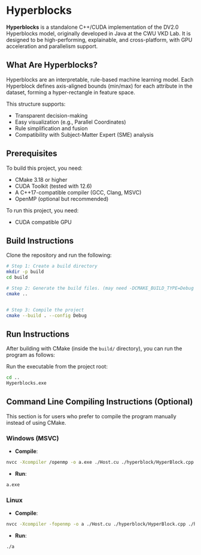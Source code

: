 # Hyperblocks

**Hyperblocks** is a standalone C++/CUDA implementation of the DV2.0 Hyperblocks model, originally developed in Java at the CWU VKD Lab. It is designed to be high-performing, explainable, and cross-platform, with GPU acceleration and parallelism support.

##  What Are Hyperblocks?

Hyperblocks are an interpretable, rule-based machine learning model. Each Hyperblock defines axis-aligned bounds (min/max) for each attribute in the dataset, forming a hyper-rectangle in feature space.

This structure supports:
- Transparent decision-making
- Easy visualization (e.g., Parallel Coordinates)
- Rule simplification and fusion
- Compatibility with Subject-Matter Expert (SME) analysis

## Prerequisites

To build this project, you need:

- CMake 3.18 or higher
- CUDA Toolkit (tested with 12.6)
- A C++17-compatible compiler (GCC, Clang, MSVC)
- OpenMP (optional but recommended)

To run this project, you need:

- CUDA compatible GPU

##  Build Instructions

Clone the repository and run the following:

```bash
# Step 1: Create a build directory
mkdir -p build
cd build

# Step 2: Generate the build files. (may need -DCMAKE_BUILD_TYPE=Debug on Linux)
cmake ..  


# Step 3: Compile the project
cmake --build . --config Debug
```



##  Run Instructions

After building with CMake (inside the `build/` directory), you can run the program as follows:


Run the executable from the project root:
```bash
cd ..
Hyperblocks.exe
```


##  Command Line Compiling Instructions (Optional)

This section is for users who prefer to compile the program manually instead of using CMake.

### Windows (MSVC)

- **Compile**:
```bash
nvcc -Xcompiler /openmp -o a.exe ./Host.cu ./hyperblock/HyperBlock.cpp ./hyperblock_generation/MergerHyperBlock.cu ./cuda_util/CudaUtil.cpp ./data_utilities/DataUtil.cpp ./interval_hyperblock/IntervalHyperBlock.cu ./knn/Knn.cpp ./screen_output/PrintingUtil.cpp ./simplifications/Simplifications.cu ./ClassificationTesting/ClassificationTests.cpp -g -G -O3
```

- **Run**:
```bash
a.exe
```

### Linux

- **Compile**:
```bash
nvcc -Xcompiler -fopenmp -o a ./Host.cu ./hyperblock/HyperBlock.cpp ./hyperblock_generation/MergerHyperBlock.cu ./cuda_util/CudaUtil.cpp ./data_utilities/DataUtil.cpp ./interval_hyperblock/IntervalHyperBlock.cu ./knn/Knn.cpp ./screen_output/PrintingUtil.cpp ./simplifications/Simplifications.cu ./ClassificationTesting/ClassificationTests.cpp -g -G -O3
```

- **Run**:
```bash
./a
```